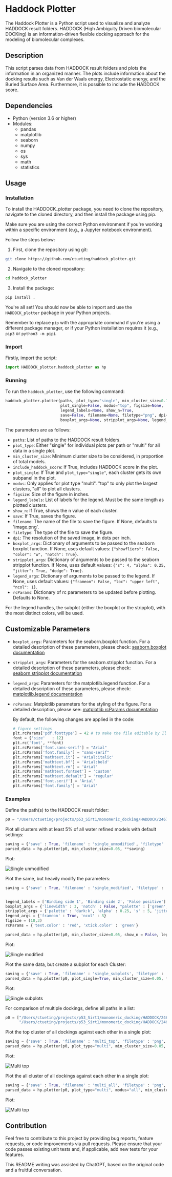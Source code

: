 # Haddock Plotter

The Haddock Plotter is a Python script used to visualize and analyze HADDOCK result folders. HADDOCK (High Ambiguity Driven biomolecular DOCKing) is an information-driven flexible docking approach for the modeling of biomolecular complexes.

## Description

This script parses data from HADDOCK result folders and plots the information in an organized manner. The plots include information about the docking results such as Van der Waals energy, Electrostatic energy, and the Buried Surface Area. Furthermore, it is possible to include the HADDOCK score.

## Dependencies

- Python (version 3.6 or higher)
- Modules:
    - pandas
    - matplotlib
    - seaborn
    - numpy
    - os
    - sys
    - math
    - statistics

## Usage

### Installation

To install the HADDOCK_plotter package, you need to clone the repository, navigate to the cloned directory, and then install the package using pip. 

Make sure you are using the correct Python environment if you're working within a specific environment (e.g., a Jupyter notebook environment).

Follow the steps below:

1. First, clone the repository using git:

```bash
git clone https://github.com/ctueting/haddock_plotter.git
```

2. Navigate to the cloned repository:

```bash
cd haddock_plotter
```

3. Install the package:

```bash
pip install .
```

You're all set! You should now be able to import and use the `HADDOCK_plotter` package in your Python projects.

Remember to replace `pip` with the appropriate command if you're using a different package manager, or if your Python installation requires it (e.g., `pip3` or `python3 -m pip`).


### Import

Firstly, import the script:

```python
import HADDOCK_plotter.haddock_plotter as hp
```

### Running

To run the `haddock_plotter`, use the following command:

```python
haddock_plotter.plotter(paths, plot_type="single", min_cluster_size=0.1, include_haddock_score=False,
                        plot_single=False, modus="top", figsize=None,
                        legend_labels=None, show_n=True,
                        save=False, filename=None, filetype="png", dpi=100,
                        boxplot_args=None, stripplot_args=None, legend_args=None, rcParams={})
```

The parameters are as follows:

- `paths`: List of paths to the HADDOCK result folders.
- `plot_type`: Either "single" for individual plots per path or "multi" for all data in a single plot.
- `min_cluster_size`: Minimum cluster size to be considered, in proportion of total models.
- `include_haddock_score`: If True, includes HADDOCK score in the plot.
- `plot_single`: If True and `plot_type="single"`, each cluster gets its own subpanel in the plot.
- `modus`: Only applies for plot type "multi". "top" to only plot the largest clusters, "all" to plot all clusters.
- `figsize`: Size of the figure in inches.
- `legend_labels`: List of labels for the legend. Must be the same length as plotted clusters.
- `show_n`: If True, shows the n value of each cluster.
- `save`: If True, saves the figure.
- `filename`: The name of the file to save the figure. If None, defaults to 'image.png'.
- `filetype`: The type of the file to save the figure.
- `dpi`: The resolution of the saved image, in dots per inch.
- `boxplot_args`: Dictionary of arguments to be passed to the seaborn boxplot function. If None, uses default values: `{"showfliers": False, "color": "w", "notch": True}`.
- `stripplot_args`: Dictionary of arguments to be passed to the seaborn stripplot function. If None, uses default values: `{"s": 4, "alpha": 0.25, "jitter": True, "dodge": True}`.
- `legend_args`: Dictionary of arguments to be passed to the legend. If None, uses default values: `{"frameon": False, "loc": "upper left", "ncol": 1}`.
- `rcParams`: Dictionary of rc parameters to be updated before plotting. Defaults to None.

For the legend handles, the subplot (either the boxplot or the stripplot), with the most distinct colors, will be used.

## Customizable Parameters
- `boxplot_args`:
    Parameters for the seaborn.boxplot function. For a detailed description of these parameters, please check:
    [seaborn.boxplot documentation](https://seaborn.pydata.org/generated/seaborn.boxplot.html)
    
- `stripplot_args`:
    Parameters for the seaborn.stripplot function. For a detailed description of these parameters, please check:
    [seaborn.stripplot documentation](https://seaborn.pydata.org/generated/seaborn.stripplot.html)
    
- `legend_args`:
    Parameters for the matplotlib.legend function. For a detailed description of these parameters, please check:
    [matplotlib.legend documentation](https://matplotlib.org/stable/api/_as_gen/matplotlib.pyplot.legend.html)   
    
- `rcParams`:
    Matplotlib parameters for the styling of the figure. For a detailed description, please see:
    [matplotlib rcParams documentation](https://matplotlib.org/stable/tutorials/introductory/customizing.html#customizing-with-dynamic-rc-settings)
    
    By default, the following changes are applied in the code:
    ```python
    # figure settings
    plt.rcParams['pdf.fonttype'] = 42 # to make the file editable by Illustrator
    font = {'size'   : 12}
    plt.rc('font', **font)
    plt.rcParams['font.sans-serif'] = "Arial"
    plt.rcParams['font.family'] = "sans-serif"
    plt.rcParams['mathtext.it'] = 'Arial:italic'
    plt.rcParams['mathtext.bf'] = 'Arial:bold'
    plt.rcParams['mathtext.rm'] = 'Arial'
    plt.rcParams['mathtext.fontset'] = 'custom'
    plt.rcParams['mathtext.default'] = 'regular'
    plt.rcParams['font.serif'] = 'Arial'
    plt.rcParams['font.family'] = 'Arial'
    ```

    
### Examples
Define the path(s) to the HADDOCK result folder:
```python
p0 = "/Users/ctueting/projects/p53_Sirt1/monomeric_docking/HADDOCK/246705-p53dna_sirt1"
```


Plot all clusters with at least 5% of all water refined models with default settings:
```python
saving = {'save' : True, 'filename' : 'single_unmodified', 'filetype' : 'png', 'dpi' : 100}
parsed_data = hp.plotter(p0, min_cluster_size=0.05, **saving)
```

Plot:

![Single unmodified](examples/single_unmodified_00.png)

Plot the same, but heavily modify the parameters:
```python
saving = {'save' : True, 'filename' : 'single_modified', 'filetype' : 'png', 'dpi' : 100}


legend_labels = ['Binding side 1', 'Binding side 2', 'False positive']
boxplot_args = {'linewidth' : 3, 'notch' : False, "palette" : ['green', 'red', 'blue']}
stripplot_args = {'palette' : 'dark:k', 'alpha' : 0.25, 's' : 5, 'jitter' : 0.25, 'marker' : 'D'}
legend_args = {'frameon' : True, 'ncol' : 3}
figsize = (10,3)
rcParams = {'text.color' : 'red', 'xtick.color' : 'green'}

parsed_data = hp.plotter(p0, min_cluster_size=0.05, show_n = False, legend_labels=legend_labels, legend_args=legend_args, boxplot_args=boxplot_args, stripplot_args=stripplot_args, rcParams=rcParams, figsize=figsize, **saving)
```

Plot:

![Single modified](examples/single_modified_00.png)

Plot the same data, but create a subplot for each Cluster:
```python
saving = {'save' : True, 'filename' : 'single_subplots', 'filetype' : 'png', 'dpi' : 100}
parsed_data = hp.plotter(p0, plot_single=True, min_cluster_size=0.05, **saving)
```

Plot:

![Single subplots](examples/single_subplots_00.png)

For comparison of multiple dockings, define all paths in a list:
```python
p0 = ["/Users/ctueting/projects/p53_Sirt1/monomeric_docking/HADDOCK/246705-p53dna_sirt1", 
      "/Users/ctueting/projects/p53_Sirt1/monomeric_docking/HADDOCK/246706-p53tet_sirt1"]
```


Plot the top cluster of all dockings against each other in a single plot:
```python
saving = {'save' : True, 'filename' : 'multi_top', 'filetype' : 'png', 'dpi' : 100}
parsed_data = hp.plotter(p0, plot_type="multi", min_cluster_size=0.05, **saving)
```

Plot:

![Multi top](examples/multi_top.png)

Plot the all cluster of all dockings against each other in a single plot:
```python
saving = {'save' : True, 'filename' : 'multi_all', 'filetype' : 'png', 'dpi' : 100}
parsed_data = hp.plotter(p0, plot_type="multi", modus="all", min_cluster_size=0.05, **saving)
```

Plot:

![Multi top](examples/multi_all.png)



## Contribution

Feel free to contribute to this project by providing bug reports, feature requests, or code improvements via pull requests. Please ensure that your code passes existing unit tests and, if applicable, add new tests for your features.


This README writing was assisted by ChatGPT, based on the original code and a fruitful conversation.
